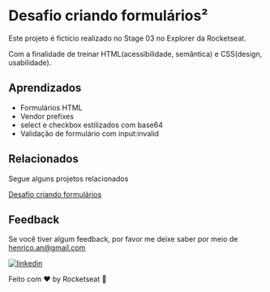 
# Desafio criando formulários²

Este projeto é fictício realizado no Stage 03 no Explorer da Rocketseat.

Com a finalidade de treinar HTML(acessibilidade, semântica) e CSS(design, usabilidade).

## Aprendizados

- Formulários HTML
- Vendor prefixes
- select e checkbox estilizados com base64
- Validação de formulário com input:invalid
## Relacionados

Segue alguns projetos relacionados

[Desafio criando formulários](https://github.com/HenricoAngolera/explorer-aprimorando-formularios)


## Feedback

Se você tiver algum feedback, por favor me deixe saber por meio de henrico.an@gmail.com

[![linkedin](https://img.shields.io/badge/linkedin-0A66C2?style=for-the-badge&logo=linkedin&logoColor=white)](https://www.linkedin.com/in/henrico-angolera-b89515243)

Feito com ♥ by Rocketseat 👋
